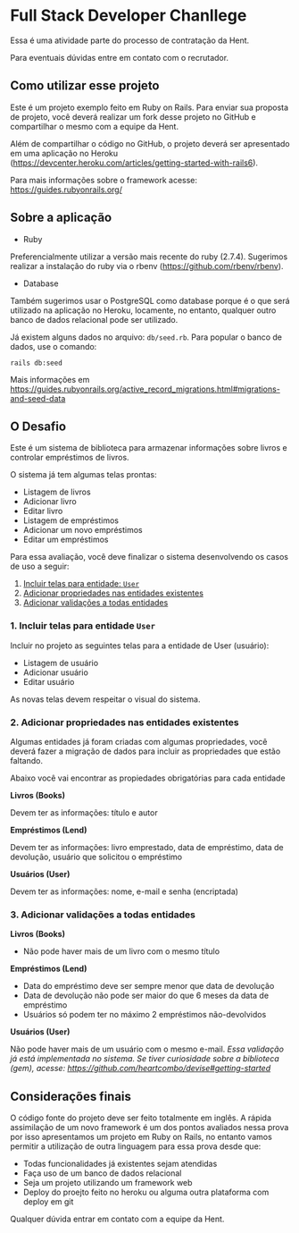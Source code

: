 # Full Stack Developer Chanllege

Essa é uma atividade parte do processo de contratação da Hent. 

Para eventuais dúvidas entre em contato com o recrutador.

## Como utilizar esse projeto

Este é um projeto exemplo feito em Ruby on Rails. Para enviar sua proposta de projeto, você deverá realizar um fork desse projeto no GitHub e compartilhar o mesmo com a equipe da Hent.

Além de compartilhar o código no GitHub, o projeto deverá ser apresentado em uma aplicação no Heroku (https://devcenter.heroku.com/articles/getting-started-with-rails6).

Para mais informações sobre o framework acesse: https://guides.rubyonrails.org/

## Sobre a aplicação

* Ruby

Preferencialmente utilizar a versão mais recente do ruby (2.7.4). Sugerimos realizar a instalação do ruby via o rbenv (https://github.com/rbenv/rbenv).


* Database

 Também sugerimos usar o PostgreSQL como database porque é o que será utilizado na aplicação no Heroku, locamente, no entanto, qualquer outro banco de dados relacional pode ser utilizado. 

Já existem alguns dados no arquivo: `db/seed.rb`. Para popular o banco de dados, use o comando:

`rails db:seed`

Mais informações em https://guides.rubyonrails.org/active_record_migrations.html#migrations-and-seed-data

## O Desafio

Este é um sistema de biblioteca para armazenar informações sobre livros e controlar empréstimos de livros.

O sistema já tem algumas telas prontas:

 - Listagem de livros
 - Adicionar livro
 - Editar livro
 - Listagem de empréstimos
 - Adicionar um novo empréstimos
 - Editar um empréstimos

Para essa avaliação, você deve finalizar o sistema desenvolvendo os casos de uso a seguir: 

1. [Incluir telas para entidade: `User`](https://github.com/hent-dev/full-stack-challenge#1-incluir-telas-para-entidade-user)
2. [Adicionar propriedades nas entidades existentes](https://github.com/hent-dev/full-stack-challenge#2-adicionar-propriedades-nas-entidades-existentes)
3. [Adicionar validações a todas entidades](https://github.com/hent-dev/full-stack-challenge#3-adicionar-valida%C3%A7%C3%B5es-a-todas-entidades)


### 1. Incluir telas para entidade `User`

Incluir no projeto as seguintes telas para a entidade de User (usuário):

 - Listagem de usuário
 - Adicionar usuário
 - Editar usuário

 As novas telas devem respeitar o visual do sistema.

### 2. Adicionar propriedades nas entidades existentes

Algumas entidades já foram criadas com algumas propriedades, você deverá fazer a migração de dados para incluir as propriedades que estão faltando.

Abaixo você vai encontrar as propiedades obrigatórias para cada entidade

**Livros (Books)**

Devem ter as informações: título e autor

**Empréstimos (Lend)**

Devem ter as informações: livro emprestado, data de empréstimo, data de devolução, usuário que solicitou o empréstimo

**Usuários (User)**

Devem ter as informações: nome, e-mail e senha (encriptada)

### 3. Adicionar validações a todas entidades 

**Livros (Books)**

- Não pode haver mais de um livro com o mesmo título

**Empréstimos (Lend)**

- Data do empréstimo deve ser sempre menor que data de devolução
- Data de devolução não pode ser maior do que 6 meses da data de empréstimo
- Usuários só podem ter no máximo 2 empréstimos não-devolvidos

**Usuários (User)**

Não pode haver mais de um usuário com o mesmo e-mail. 
_Essa validação já está implementada no sistema. Se tiver curiosidade sobre a biblioteca (gem), acesse: https://github.com/heartcombo/devise#getting-started_


## Considerações finais

O código fonte do projeto deve ser feito totalmente em inglês.
A rápida assimilação de um novo framework é um dos pontos avaliados nessa prova por isso apresentamos um projeto em Ruby on Rails, no entanto vamos permitir a utilização de outra linguagem para essa prova desde que:
 - Todas funcionalidades já existentes sejam atendidas
 - Faça uso de um banco de dados relacional
 - Seja um projeto utilizando um framework web
 - Deploy do proejto feito no heroku ou alguma outra plataforma com deploy em git

Qualquer dúvida entrar em contato com a equipe da Hent.
